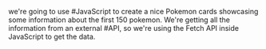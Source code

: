 we're going to use #JavaScript to create a nice Pokemon cards showcasing some information about the first 150 pokemon.
We're getting all the information from an external #API, so we're using the Fetch API inside JavaScript to get the data.

